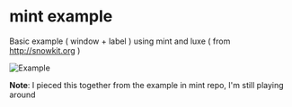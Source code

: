 # mint example
Basic example ( window + label ) using mint and luxe ( from http://snowkit.org )

![Example](http://i.imgur.com/ikJbewf.png)

**Note**: I pieced this together from the example in mint repo, I'm still
playing around

